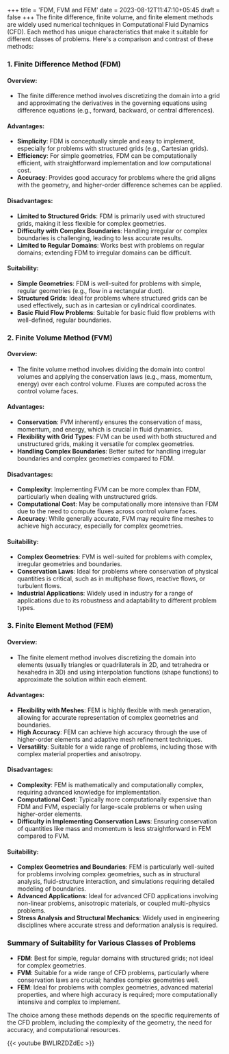 +++
title = 'FDM, FVM and FEM'
date = 2023-08-12T11:47:10+05:45
draft = false
+++
The finite difference, finite volume, and finite element methods are widely used numerical techniques in Computational Fluid Dynamics (CFD). Each method has unique characteristics that make it suitable for different classes of problems. Here's a comparison and contrast of these methods:

### 1. **Finite Difference Method (FDM)**

#### **Overview:**
- The finite difference method involves discretizing the domain into a grid and approximating the derivatives in the governing equations using difference equations (e.g., forward, backward, or central differences).

#### **Advantages:**
- **Simplicity**: FDM is conceptually simple and easy to implement, especially for problems with structured grids (e.g., Cartesian grids).
- **Efficiency**: For simple geometries, FDM can be computationally efficient, with straightforward implementation and low computational cost.
- **Accuracy**: Provides good accuracy for problems where the grid aligns with the geometry, and higher-order difference schemes can be applied.

#### **Disadvantages:**
- **Limited to Structured Grids**: FDM is primarily used with structured grids, making it less flexible for complex geometries.
- **Difficulty with Complex Boundaries**: Handling irregular or complex boundaries is challenging, leading to less accurate results.
- **Limited to Regular Domains**: Works best with problems on regular domains; extending FDM to irregular domains can be difficult.

#### **Suitability:**
- **Simple Geometries**: FDM is well-suited for problems with simple, regular geometries (e.g., flow in a rectangular duct).
- **Structured Grids**: Ideal for problems where structured grids can be used effectively, such as in cartesian or cylindrical coordinates.
- **Basic Fluid Flow Problems**: Suitable for basic fluid flow problems with well-defined, regular boundaries.

### 2. **Finite Volume Method (FVM)**

#### **Overview:**
- The finite volume method involves dividing the domain into control volumes and applying the conservation laws (e.g., mass, momentum, energy) over each control volume. Fluxes are computed across the control volume faces.

#### **Advantages:**
- **Conservation**: FVM inherently ensures the conservation of mass, momentum, and energy, which is crucial in fluid dynamics.
- **Flexibility with Grid Types**: FVM can be used with both structured and unstructured grids, making it versatile for complex geometries.
- **Handling Complex Boundaries**: Better suited for handling irregular boundaries and complex geometries compared to FDM.

#### **Disadvantages:**
- **Complexity**: Implementing FVM can be more complex than FDM, particularly when dealing with unstructured grids.
- **Computational Cost**: May be computationally more intensive than FDM due to the need to compute fluxes across control volume faces.
- **Accuracy**: While generally accurate, FVM may require fine meshes to achieve high accuracy, especially for complex geometries.

#### **Suitability:**
- **Complex Geometries**: FVM is well-suited for problems with complex, irregular geometries and boundaries.
- **Conservation Laws**: Ideal for problems where conservation of physical quantities is critical, such as in multiphase flows, reactive flows, or turbulent flows.
- **Industrial Applications**: Widely used in industry for a range of applications due to its robustness and adaptability to different problem types.

### 3. **Finite Element Method (FEM)**

#### **Overview:**
- The finite element method involves discretizing the domain into elements (usually triangles or quadrilaterals in 2D, and tetrahedra or hexahedra in 3D) and using interpolation functions (shape functions) to approximate the solution within each element.

#### **Advantages:**
- **Flexibility with Meshes**: FEM is highly flexible with mesh generation, allowing for accurate representation of complex geometries and boundaries.
- **High Accuracy**: FEM can achieve high accuracy through the use of higher-order elements and adaptive mesh refinement techniques.
- **Versatility**: Suitable for a wide range of problems, including those with complex material properties and anisotropy.

#### **Disadvantages:**
- **Complexity**: FEM is mathematically and computationally complex, requiring advanced knowledge for implementation.
- **Computational Cost**: Typically more computationally expensive than FDM and FVM, especially for large-scale problems or when using higher-order elements.
- **Difficulty in Implementing Conservation Laws**: Ensuring conservation of quantities like mass and momentum is less straightforward in FEM compared to FVM.

#### **Suitability:**
- **Complex Geometries and Boundaries**: FEM is particularly well-suited for problems involving complex geometries, such as in structural analysis, fluid-structure interaction, and simulations requiring detailed modeling of boundaries.
- **Advanced Applications**: Ideal for advanced CFD applications involving non-linear problems, anisotropic materials, or coupled multi-physics problems.
- **Stress Analysis and Structural Mechanics**: Widely used in engineering disciplines where accurate stress and deformation analysis is required.

### **Summary of Suitability for Various Classes of Problems**

- **FDM**: Best for simple, regular domains with structured grids; not ideal for complex geometries.
- **FVM**: Suitable for a wide range of CFD problems, particularly where conservation laws are crucial; handles complex geometries well.
- **FEM**: Ideal for problems with complex geometries, advanced material properties, and where high accuracy is required; more computationally intensive and complex to implement.

The choice among these methods depends on the specific requirements of the CFD problem, including the complexity of the geometry, the need for accuracy, and computational resources.

{{< youtube BWLlRZDZdEc >}}